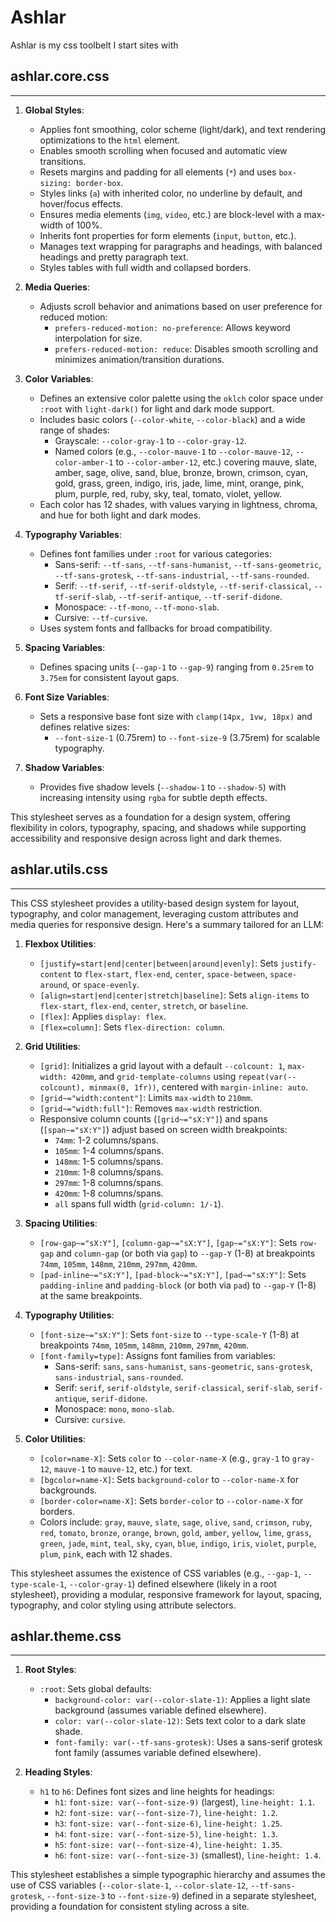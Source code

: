 # Ashlar

Ashlar is my css toolbelt I start sites with

## ashlar.core.css
---

1. **Global Styles**:
   - Applies font smoothing, color scheme (light/dark), and text rendering optimizations to the `html` element.
   - Enables smooth scrolling when focused and automatic view transitions.
   - Resets margins and padding for all elements (`*`) and uses `box-sizing: border-box`.
   - Styles links (`a`) with inherited color, no underline by default, and hover/focus effects.
   - Ensures media elements (`img`, `video`, etc.) are block-level with a max-width of 100%.
   - Inherits font properties for form elements (`input`, `button`, etc.).
   - Manages text wrapping for paragraphs and headings, with balanced headings and pretty paragraph text.
   - Styles tables with full width and collapsed borders.

2. **Media Queries**:
   - Adjusts scroll behavior and animations based on user preference for reduced motion:
     - `prefers-reduced-motion: no-preference`: Allows keyword interpolation for size.
     - `prefers-reduced-motion: reduce`: Disables smooth scrolling and minimizes animation/transition durations.

3. **Color Variables**:
   - Defines an extensive color palette using the `oklch` color space under `:root` with `light-dark()` for light and dark mode support.
   - Includes basic colors (`--color-white`, `--color-black`) and a wide range of shades:
     - Grayscale: `--color-gray-1` to `--color-gray-12`.
     - Named colors (e.g., `--color-mauve-1` to `--color-mauve-12`, `--color-amber-1` to `--color-amber-12`, etc.) covering mauve, slate, amber, sage, olive, sand, blue, bronze, brown, crimson, cyan, gold, grass, green, indigo, iris, jade, lime, mint, orange, pink, plum, purple, red, ruby, sky, teal, tomato, violet, yellow.
   - Each color has 12 shades, with values varying in lightness, chroma, and hue for both light and dark modes.

4. **Typography Variables**:
   - Defines font families under `:root` for various categories:
     - Sans-serif: `--tf-sans`, `--tf-sans-humanist`, `--tf-sans-geometric`, `--tf-sans-grotesk`, `--tf-sans-industrial`, `--tf-sans-rounded`.
     - Serif: `--tf-serif`, `--tf-serif-oldstyle`, `--tf-serif-classical`, `--tf-serif-slab`, `--tf-serif-antique`, `--tf-serif-didone`.
     - Monospace: `--tf-mono`, `--tf-mono-slab`.
     - Cursive: `--tf-cursive`.
   - Uses system fonts and fallbacks for broad compatibility.

5. **Spacing Variables**:
   - Defines spacing units (`--gap-1` to `--gap-9`) ranging from `0.25rem` to `3.75em` for consistent layout gaps.

6. **Font Size Variables**:
   - Sets a responsive base font size with `clamp(14px, 1vw, 18px)` and defines relative sizes:
     - `--font-size-1` (0.75rem) to `--font-size-9` (3.75rem) for scalable typography.

7. **Shadow Variables**:
   - Provides five shadow levels (`--shadow-1` to `--shadow-5`) with increasing intensity using `rgba` for subtle depth effects.

This stylesheet serves as a foundation for a design system, offering flexibility in colors, typography, spacing, and shadows while supporting accessibility and responsive design across light and dark themes.

## ashlar.utils.css
---

This CSS stylesheet provides a utility-based design system for layout, typography, and color management, leveraging custom attributes and media queries for responsive design. Here's a summary tailored for an LLM:

1. **Flexbox Utilities**:
   - `[justify=start|end|center|between|around|evenly]`: Sets `justify-content` to `flex-start`, `flex-end`, `center`, `space-between`, `space-around`, or `space-evenly`.
   - `[align=start|end|center|stretch|baseline]`: Sets `align-items` to `flex-start`, `flex-end`, `center`, `stretch`, or `baseline`.
   - `[flex]`: Applies `display: flex`.
   - `[flex=column]`: Sets `flex-direction: column`.

2. **Grid Utilities**:
   - `[grid]`: Initializes a grid layout with a default `--colcount: 1`, `max-width: 420mm`, and `grid-template-columns` using `repeat(var(--colcount), minmax(0, 1fr))`, centered with `margin-inline: auto`.
   - `[grid~="width:content"]`: Limits `max-width` to `210mm`.
   - `[grid~="width:full"]`: Removes `max-width` restriction.
   - Responsive column counts (`[grid~="sX:Y"]`) and spans (`[span~="sX:Y"]`) adjust based on screen width breakpoints:
     - `74mm`: 1-2 columns/spans.
     - `105mm`: 1-4 columns/spans.
     - `148mm`: 1-5 columns/spans.
     - `210mm`: 1-8 columns/spans.
     - `297mm`: 1-8 columns/spans.
     - `420mm`: 1-8 columns/spans.
     - `all` spans full width (`grid-column: 1/-1`).

3. **Spacing Utilities**:
   - `[row-gap~="sX:Y"]`, `[column-gap~="sX:Y"]`, `[gap~="sX:Y"]`: Sets `row-gap` and `column-gap` (or both via `gap`) to `--gap-Y` (1-8) at breakpoints `74mm`, `105mm`, `148mm`, `210mm`, `297mm`, `420mm`.
   - `[pad-inline~="sX:Y"]`, `[pad-block~="sX:Y"]`, `[pad~="sX:Y"]`: Sets `padding-inline` and `padding-block` (or both via `pad`) to `--gap-Y` (1-8) at the same breakpoints.

4. **Typography Utilities**:
   - `[font-size~="sX:Y"]`: Sets `font-size` to `--type-scale-Y` (1-8) at breakpoints `74mm`, `105mm`, `148mm`, `210mm`, `297mm`, `420mm`.
   - `[font-family=type]`: Assigns font families from variables:
     - Sans-serif: `sans`, `sans-humanist`, `sans-geometric`, `sans-grotesk`, `sans-industrial`, `sans-rounded`.
     - Serif: `serif`, `serif-oldstyle`, `serif-classical`, `serif-slab`, `serif-antique`, `serif-didone`.
     - Monospace: `mono`, `mono-slab`.
     - Cursive: `cursive`.

5. **Color Utilities**:
   - `[color=name-X]`: Sets `color` to `--color-name-X` (e.g., `gray-1` to `gray-12`, `mauve-1` to `mauve-12`, etc.) for text.
   - `[bgcolor=name-X]`: Sets `background-color` to `--color-name-X` for backgrounds.
   - `[border-color=name-X]`: Sets `border-color` to `--color-name-X` for borders.
   - Colors include: `gray`, `mauve`, `slate`, `sage`, `olive`, `sand`, `crimson`, `ruby`, `red`, `tomato`, `bronze`, `orange`, `brown`, `gold`, `amber`, `yellow`, `lime`, `grass`, `green`, `jade`, `mint`, `teal`, `sky`, `cyan`, `blue`, `indigo`, `iris`, `violet`, `purple`, `plum`, `pink`, each with 12 shades.

This stylesheet assumes the existence of CSS variables (e.g., `--gap-1`, `--type-scale-1`, `--color-gray-1`) defined elsewhere (likely in a root stylesheet), providing a modular, responsive framework for layout, spacing, typography, and color styling using attribute selectors.

## ashlar.theme.css
---

1. **Root Styles**:
   - `:root`: Sets global defaults:
     - `background-color: var(--color-slate-1)`: Applies a light slate background (assumes variable defined elsewhere).
     - `color: var(--color-slate-12)`: Sets text color to a dark slate shade.
     - `font-family: var(--tf-sans-grotesk)`: Uses a sans-serif grotesk font family (assumes variable defined elsewhere).

2. **Heading Styles**:
   - `h1` to `h6`: Defines font sizes and line heights for headings:
     - `h1`: `font-size: var(--font-size-9)` (largest), `line-height: 1.1`.
     - `h2`: `font-size: var(--font-size-7)`, `line-height: 1.2`.
     - `h3`: `font-size: var(--font-size-6)`, `line-height: 1.25`.
     - `h4`: `font-size: var(--font-size-5)`, `line-height: 1.3`.
     - `h5`: `font-size: var(--font-size-4)`, `line-height: 1.35`.
     - `h6`: `font-size: var(--font-size-3)` (smallest), `line-height: 1.4`.

This stylesheet establishes a simple typographic hierarchy and assumes the use of CSS variables (`--color-slate-1`, `--color-slate-12`, `--tf-sans-grotesk`, `--font-size-3` to `--font-size-9`) defined in a separate stylesheet, providing a foundation for consistent styling across a site.
